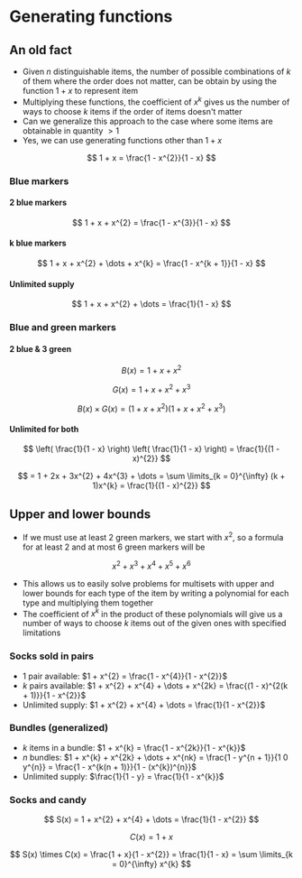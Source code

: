 # Generating functions

## An old fact

- Given $n$ distinguishable items, the number of possible combinations of $k$ of them where the order does not matter, can be obtain by using the function $1 + x$ to represent item
- Multiplying these functions, the coefficient of $x^{k}$ gives us the number of ways to choose $k$ items if the order of items doesn't matter
- Can we generalize this approach to the case where some items are obtainable in quantity $> 1$
- Yes, we can use generating functions other than $1 + x$

$$
	1 + x = \frac{1 - x^{2}}{1 - x}
$$

### Blue markers

#### 2 blue markers

$$
	1 + x + x^{2} = \frac{1 - x^{3}}{1 - x}
$$

#### k blue markers

$$
	1 + x + x^{2} + \dots + x^{k} = \frac{1 - x^{k + 1}}{1 - x}
$$

#### Unlimited supply

$$
	1 + x + x^{2} + \dots = \frac{1}{1 - x}
$$

### Blue and green markers

#### 2 blue & 3 green

$$
	B(x) = 1 + x + x^{2}
$$

$$
		G(x) = 1 + x + x^{2} + x^{3}
$$

$$
		B(x) \times G(x) = (1 + x + x^{2})(1 + x + x^{2} + x^{3})
$$

#### Unlimited for both

$$
	\left( \frac{1}{1 - x} \right) \left( \frac{1}{1 - x} \right) = \frac{1}{(1 - x)^{2}}
$$

$$
	= 1 + 2x + 3x^{2} + 4x^{3} + \dots = \sum \limits_{k = 0}^{\infty} (k + 1)x^{k} = \frac{1}{(1 - x)^{2}}
$$

## Upper and lower bounds

- If we must use at least 2 green markers, we start with $x^{2}$, so a formula for at least $2$ and at most $6$ green markers will be

$$
	x^{2} + x^{3} + x^{4} + x^{5} + x^{6}
$$

- This allows us to easily solve problems for multisets with upper and lower bounds for each type of the item by writing a polynomial for each type and multiplying them together
- The coefficient of $x^{k}$ in the product of these polynomials will give us a number of ways to choose $k$ items out of the given ones with specified limitations

### Socks sold in pairs

- 1 pair available: $1 + x^{2} = \frac{1 - x^{4}}{1 - x^{2}}$
- $k$ pairs available: $1 + x^{2} + x^{4} + \dots + x^{2k} = \frac{(1 - x)^{2(k + 1)}}{1 - x^{2}}$
- Unlimited supply: $1 + x^{2} + x^{4} + \dots = \frac{1}{1 - x^{2}}$

### Bundles (generalized)

- $k$ items in a bundle: $1 + x^{k} = \frac{1 - x^{2k}}{1 - x^{k}}$
- $n$ bundles: $1 + x^{k} + x^{2k} + \dots + x^{nk} = \frac{1 - y^{n + 1}}{1 0 y^{n}} = \frac{1 - x^{k(n + 1)}}{1 - (x^{k})^{n}}$
- Unlimited supply: $\frac{1}{1 - y} = \frac{1}{1 - x^{k}}$

### Socks and candy

$$
	S(x) = 1 + x^{2} + x^{4} + \dots = \frac{1}{1 - x^{2}}
$$

$$
	C(x) = 1 + x
$$

$$
	S(x) \times C(x) = \frac{1 + x}{1 - x^{2}} = \frac{1}{1 - x} = \sum \limits_{k = 0}^{\infty} x^{k}
$$

